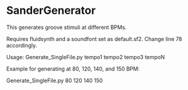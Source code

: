 # SanderGenerator
 
 This generates groove stimuli at different BPMs.
 
 Requires fluidsynth and a soundfont set as default.sf2. Change line 78 accordingly.
 
Usage: Generate_SingleFile.py tempo1 tempo2 tempo3 tempoN

Example for generating at 80, 120, 140, and 150 BPM:

Generate_SingleFile.py 80 120 140 150
